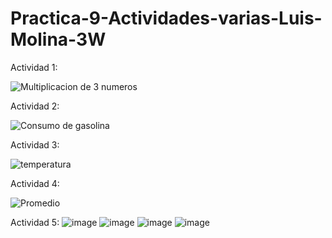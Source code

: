 # Practica-9-Actividades-varias-Luis-Molina-3W

Actividad 1:

![Multiplicacion de 3 numeros](https://github.com/user-attachments/assets/d1061116-2c33-41cb-96d7-f18dce94df45)

Actividad 2:

![Consumo de gasolina](https://github.com/user-attachments/assets/0daa2802-bb7f-4a55-95b8-963b13ed3ee0)

Actividad 3:

![temperatura](https://github.com/user-attachments/assets/08461b1d-bec6-4e74-a398-4d952050cc1f)

Actividad 4:

![Promedio](https://github.com/user-attachments/assets/e04c49ae-78f3-4443-821a-c00dc9f0365e)

Actividad 5:
![image](https://github.com/user-attachments/assets/e0f4723f-1d29-4677-a11c-1fddfbb5e4d9)
![image](https://github.com/user-attachments/assets/23b7560e-a301-44d3-9233-dd98b55ada8e)
![image](https://github.com/user-attachments/assets/d9de4e93-108b-49e6-a9da-4f4f7f2127da)
![image](https://github.com/user-attachments/assets/10552d63-7c2f-40cf-8e88-236ff2071f99)
